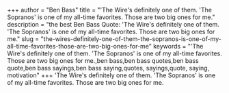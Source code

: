 +++
author = "Ben Bass"
title = "'The Wire's definitely one of them. 'The Sopranos' is one of my all-time favorites. Those are two big ones for me."
description = "the best Ben Bass Quote: 'The Wire's definitely one of them. 'The Sopranos' is one of my all-time favorites. Those are two big ones for me."
slug = "the-wires-definitely-one-of-them-the-sopranos-is-one-of-my-all-time-favorites-those-are-two-big-ones-for-me"
keywords = "'The Wire's definitely one of them. 'The Sopranos' is one of my all-time favorites. Those are two big ones for me.,ben bass,ben bass quotes,ben bass quote,ben bass sayings,ben bass saying,quotes, sayings,quote, saying, motivation"
+++
'The Wire's definitely one of them. 'The Sopranos' is one of my all-time favorites. Those are two big ones for me.
